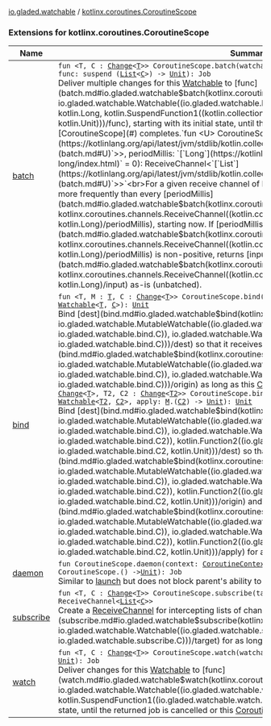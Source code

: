 [io.gladed.watchable](../index.md) / [kotlinx.coroutines.CoroutineScope](./index.md)

### Extensions for kotlinx.coroutines.CoroutineScope

| Name | Summary |
|---|---|
| [batch](batch.md) | `fun <T, C : `[`Change`](../-change.md)`<`[`T`](batch.md#T)`>> CoroutineScope.batch(watchable: `[`Watchable`](../-watchable/index.md)`<`[`T`](batch.md#T)`, `[`C`](batch.md#C)`>, minPeriod: `[`Long`](https://kotlinlang.org/api/latest/jvm/stdlib/kotlin/-long/index.html)` = 0, func: suspend (`[`List`](https://kotlinlang.org/api/latest/jvm/stdlib/kotlin.collections/-list/index.html)`<`[`C`](batch.md#C)`>) -> `[`Unit`](https://kotlinlang.org/api/latest/jvm/stdlib/kotlin/-unit/index.html)`): Job`<br>Deliver multiple changes for this [Watchable](../-watchable/index.md) to [func](batch.md#io.gladed.watchable$batch(kotlinx.coroutines.CoroutineScope, io.gladed.watchable.Watchable((io.gladed.watchable.batch.T, io.gladed.watchable.batch.C)), kotlin.Long, kotlin.SuspendFunction1((kotlin.collections.List((io.gladed.watchable.batch.C)), kotlin.Unit)))/func), starting with its initial state, until the returned job is cancelled or this [CoroutineScope](#) completes.`fun <U> CoroutineScope.batch(input: ReceiveChannel<`[`List`](https://kotlinlang.org/api/latest/jvm/stdlib/kotlin.collections/-list/index.html)`<`[`U`](batch.md#U)`>>, periodMillis: `[`Long`](https://kotlinlang.org/api/latest/jvm/stdlib/kotlin/-long/index.html)` = 0): ReceiveChannel<`[`List`](https://kotlinlang.org/api/latest/jvm/stdlib/kotlin.collections/-list/index.html)`<`[`U`](batch.md#U)`>>`<br>For a given receive channel of lists of items, emit combined lists of items no more frequently than every [periodMillis](batch.md#io.gladed.watchable$batch(kotlinx.coroutines.CoroutineScope, kotlinx.coroutines.channels.ReceiveChannel((kotlin.collections.List((io.gladed.watchable.batch.U)))), kotlin.Long)/periodMillis), starting now. If [periodMillis](batch.md#io.gladed.watchable$batch(kotlinx.coroutines.CoroutineScope, kotlinx.coroutines.channels.ReceiveChannel((kotlin.collections.List((io.gladed.watchable.batch.U)))), kotlin.Long)/periodMillis) is non-positive, returns [input](batch.md#io.gladed.watchable$batch(kotlinx.coroutines.CoroutineScope, kotlinx.coroutines.channels.ReceiveChannel((kotlin.collections.List((io.gladed.watchable.batch.U)))), kotlin.Long)/input) as-is (unbatched). |
| [bind](bind.md) | `fun <T, M : `[`T`](bind.md#T)`, C : `[`Change`](../-change.md)`<`[`T`](bind.md#T)`>> CoroutineScope.bind(dest: `[`MutableWatchable`](../-mutable-watchable/index.md)`<`[`T`](bind.md#T)`, `[`M`](bind.md#M)`, `[`C`](bind.md#C)`>, origin: `[`Watchable`](../-watchable/index.md)`<`[`T`](bind.md#T)`, `[`C`](bind.md#C)`>): `[`Unit`](https://kotlinlang.org/api/latest/jvm/stdlib/kotlin/-unit/index.html)<br>Bind [dest](bind.md#io.gladed.watchable$bind(kotlinx.coroutines.CoroutineScope, io.gladed.watchable.MutableWatchable((io.gladed.watchable.bind.T, io.gladed.watchable.bind.M, io.gladed.watchable.bind.C)), io.gladed.watchable.Watchable((io.gladed.watchable.bind.T, io.gladed.watchable.bind.C)))/dest) so that it receives values from [origin](bind.md#io.gladed.watchable$bind(kotlinx.coroutines.CoroutineScope, io.gladed.watchable.MutableWatchable((io.gladed.watchable.bind.T, io.gladed.watchable.bind.M, io.gladed.watchable.bind.C)), io.gladed.watchable.Watchable((io.gladed.watchable.bind.T, io.gladed.watchable.bind.C)))/origin) as long as this [CoroutineScope](#) lives.`fun <T, M : `[`T`](bind.md#T)`, C : `[`Change`](../-change.md)`<`[`T`](bind.md#T)`>, T2, C2 : `[`Change`](../-change.md)`<`[`T2`](bind.md#T2)`>> CoroutineScope.bind(dest: `[`MutableWatchable`](../-mutable-watchable/index.md)`<`[`T`](bind.md#T)`, `[`M`](bind.md#M)`, `[`C`](bind.md#C)`>, origin: `[`Watchable`](../-watchable/index.md)`<`[`T2`](bind.md#T2)`, `[`C2`](bind.md#C2)`>, apply: `[`M`](bind.md#M)`.(`[`C2`](bind.md#C2)`) -> `[`Unit`](https://kotlinlang.org/api/latest/jvm/stdlib/kotlin/-unit/index.html)`): `[`Unit`](https://kotlinlang.org/api/latest/jvm/stdlib/kotlin/-unit/index.html)<br>Bind [dest](bind.md#io.gladed.watchable$bind(kotlinx.coroutines.CoroutineScope, io.gladed.watchable.MutableWatchable((io.gladed.watchable.bind.T, io.gladed.watchable.bind.M, io.gladed.watchable.bind.C)), io.gladed.watchable.Watchable((io.gladed.watchable.bind.T2, io.gladed.watchable.bind.C2)), kotlin.Function2((io.gladed.watchable.bind.M, io.gladed.watchable.bind.C2, kotlin.Unit)))/dest) so that it receives changes from [origin](bind.md#io.gladed.watchable$bind(kotlinx.coroutines.CoroutineScope, io.gladed.watchable.MutableWatchable((io.gladed.watchable.bind.T, io.gladed.watchable.bind.M, io.gladed.watchable.bind.C)), io.gladed.watchable.Watchable((io.gladed.watchable.bind.T2, io.gladed.watchable.bind.C2)), kotlin.Function2((io.gladed.watchable.bind.M, io.gladed.watchable.bind.C2, kotlin.Unit)))/origin) and applies them with [apply](bind.md#io.gladed.watchable$bind(kotlinx.coroutines.CoroutineScope, io.gladed.watchable.MutableWatchable((io.gladed.watchable.bind.T, io.gladed.watchable.bind.M, io.gladed.watchable.bind.C)), io.gladed.watchable.Watchable((io.gladed.watchable.bind.T2, io.gladed.watchable.bind.C2)), kotlin.Function2((io.gladed.watchable.bind.M, io.gladed.watchable.bind.C2, kotlin.Unit)))/apply) for as long as this [CoroutineScope](#) lives. |
| [daemon](daemon.md) | `fun CoroutineScope.daemon(context: `[`CoroutineContext`](https://kotlinlang.org/api/latest/jvm/stdlib/kotlin.coroutines/-coroutine-context/index.html)` = EmptyCoroutineContext, block: suspend CoroutineScope.() -> `[`Unit`](https://kotlinlang.org/api/latest/jvm/stdlib/kotlin/-unit/index.html)`): Job`<br>Similar to [launch](#) but does not block parent's ability to [Job.join](#). Cancels when parent cancels. |
| [subscribe](subscribe.md) | `fun <T, C : `[`Change`](../-change.md)`<`[`T`](subscribe.md#T)`>> CoroutineScope.subscribe(target: `[`Watchable`](../-watchable/index.md)`<`[`T`](subscribe.md#T)`, `[`C`](subscribe.md#C)`>): ReceiveChannel<`[`List`](https://kotlinlang.org/api/latest/jvm/stdlib/kotlin.collections/-list/index.html)`<`[`C`](subscribe.md#C)`>>`<br>Create a [ReceiveChannel](#) for intercepting lists of changes made to [target](subscribe.md#io.gladed.watchable$subscribe(kotlinx.coroutines.CoroutineScope, io.gladed.watchable.Watchable((io.gladed.watchable.subscribe.T, io.gladed.watchable.subscribe.C)))/target) for as long as this [CoroutineScope](#) lives. |
| [watch](watch.md) | `fun <T, C : `[`Change`](../-change.md)`<`[`T`](watch.md#T)`>> CoroutineScope.watch(watchable: `[`Watchable`](../-watchable/index.md)`<`[`T`](watch.md#T)`, `[`C`](watch.md#C)`>, func: suspend (`[`C`](watch.md#C)`) -> `[`Unit`](https://kotlinlang.org/api/latest/jvm/stdlib/kotlin/-unit/index.html)`): Job`<br>Deliver changes for this [Watchable](../-watchable/index.md) to [func](watch.md#io.gladed.watchable$watch(kotlinx.coroutines.CoroutineScope, io.gladed.watchable.Watchable((io.gladed.watchable.watch.T, io.gladed.watchable.watch.C)), kotlin.SuspendFunction1((io.gladed.watchable.watch.C, kotlin.Unit)))/func), starting with its initial state, until the returned job is cancelled or this [CoroutineScope](#) completes. |
